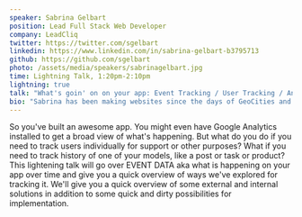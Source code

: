 ```yaml
---
speaker: Sabrina Gelbart
position: Lead Full Stack Web Developer
company: LeadCliq
twitter: https://twitter.com/sgelbart
linkedin: https://www.linkedin.com/in/sabrina-gelbart-b3795713
github: https://github.com/sgelbart
photo: /assets/media/speakers/sabrinagelbart.jpg
time: Lightning Talk, 1:20pm-2:10pm
lightning: true
talk: "What's goin' on on your app: Event Tracking / User Tracking / Analytics - goals and methods"
bio: "Sabrina has been making websites since the days of GeoCities and AOL. With a B.S. in Digital Media Arts, she's a coder and a designer rolled into one. Topics you should talk to her about include: Laravel, Meteor, Wordpress, RoR, UX, UI, Photoshop, InDesign and After Effects. She currently works remotely as Lead Developer and Designer at a company based out of Sacramento, CA. You can see some of her past projects at http://sabrinagelbart.com, read her rants and old talks at http://kisscoding.wordpress.com, or follow her on twitter at https://twitter.com/sgelbart."
---
```

So you've built an awesome app. You might even have Google Analytics installed to get a broad view of what's happening. But what do you do if you need to track users individually for support or other purposes? What if you need to track history of one of your models, like a post or task or product? This lightening talk will go over EVENT DATA aka what is happening on your app over time and give you a quick overview of ways we've explored for tracking it. We'll give you a quick overview of some external and internal solutions in addition to some quick and dirty possibilities for implementation.
